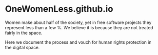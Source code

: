 # OneWomenLess.github.io
Women make about half of the society, yet in free software projects they represent less than a few %. We believe it is because they are not treated fairly in the space. 

Here we document the process and vouch for human rights protection in the digital space.
